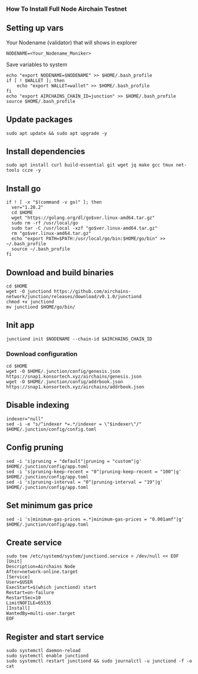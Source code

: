 ### How To Install Full Node Airchain Testnet

## Setting up vars
Your Nodename (validator) that will shows in explorer
```
NODENAME=<Your_Nodename_Moniker>
```

Save variables to system
```
echo "export NODENAME=$NODENAME" >> $HOME/.bash_profile
if [ ! $WALLET ]; then
	echo "export WALLET=wallet" >> $HOME/.bash_profile
fi
echo "export AIRCHAINS_CHAIN_ID=junction" >> $HOME/.bash_profile
source $HOME/.bash_profile
```

## Update packages
```
sudo apt update && sudo apt upgrade -y
```

## Install dependencies
```
sudo apt install curl build-essential git wget jq make gcc tmux net-tools ccze -y
```

## Install go
```
if ! [ -x "$(command -v go)" ]; then
  ver="1.20.2"
  cd $HOME
  wget "https://golang.org/dl/go$ver.linux-amd64.tar.gz"
  sudo rm -rf /usr/local/go
  sudo tar -C /usr/local -xzf "go$ver.linux-amd64.tar.gz"
  rm "go$ver.linux-amd64.tar.gz"
  echo "export PATH=$PATH:/usr/local/go/bin:$HOME/go/bin" >> ~/.bash_profile
  source ~/.bash_profile
fi
```

## Download and build binaries
```
cd $HOME
wget -O junctiond https://github.com/airchains-network/junction/releases/download/v0.1.0/junctiond
chmod +x junctiond
mv junctiond $HOME/go/bin/
```

## Init app
```
junctiond init $NODENAME --chain-id $AIRCHAINS_CHAIN_ID
```

### Download configuration
```
cd $HOME
wget -O $HOME/.junction/config/genesis.json https://snap1.konsortech.xyz/airchains/genesis.json
wget -O $HOME/.junction/config/addrbook.json https://snap1.konsortech.xyz/airchains/addrbook.json
```

## Disable indexing
```
indexer="null"
sed -i -e "s/^indexer *=.*/indexer = \"$indexer\"/" $HOME/.junction/config/config.toml
```

## Config pruning
```
sed -i 's|pruning = "default"|pruning = "custom"|g' $HOME/.junction/config/app.toml
sed -i 's|pruning-keep-recent = "0"|pruning-keep-recent = "100"|g' $HOME/.junction/config/app.toml
sed -i 's|pruning-interval = "0"|pruning-interval = "19"|g' $HOME/.junction/config/app.toml
```

## Set minimum gas price
```
sed -i 's|minimum-gas-prices =.*|minimum-gas-prices = "0.001amf"|g' $HOME/.junction/config/app.toml
```

## Create service
```
sudo tee /etc/systemd/system/junctiond.service > /dev/null << EOF
[Unit]
Description=Airchains Node
After=network-online.target
[Service]
User=$USER
ExecStart=$(which junctiond) start
Restart=on-failure
RestartSec=10
LimitNOFILE=65535
[Install]
WantedBy=multi-user.target
EOF
```

## Register and start service
```
sudo systemctl daemon-reload
sudo systemctl enable junctiond
sudo systemctl restart junctiond && sudo journalctl -u junctiond -f -o cat
```
